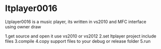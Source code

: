 # ltplayer0016
Ltplayer0016 is a music player, its written in vs2010 and MFC interface using owner draw


1.get  source and open it  use vs2010 or vs2012
2.set ltplayer project  include  files
3.compile
4.copy support files to your debug or release folder
5.run 
